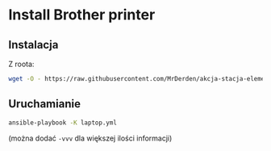 
# Install Brother printer

## Instalacja

Z roota: 

```sh
wget -O - https://raw.githubusercontent.com/MrDerden/akcja-stacja-elementary/master/bootstrap | sudo bash -

```

## Uruchamianie

```sh
ansible-playbook -K laptop.yml
````

(można dodać `-vvv` dla większej ilości informacji)
